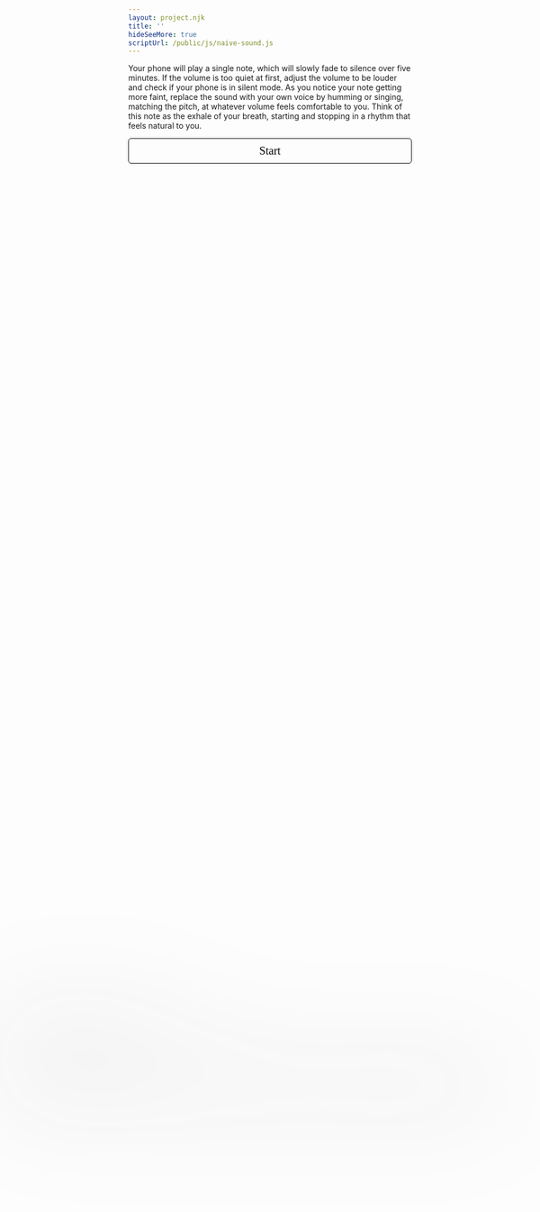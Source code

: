 ```yaml
---
layout: project.njk
title: ''
hideSeeMore: true
scriptUrl: /public/js/naive-sound.js
---
```

<div id="opening-screen">
  <p style="font-style:normal;">
    Your phone will play a single note, which will slowly fade to silence over five minutes. If the volume is too quiet at first, adjust the volume to be louder and check if your phone is in silent mode. As you notice your note getting more faint, replace the sound with your own voice by humming or singing, matching the pitch, at whatever volume feels comfortable to you. Think of this note as the exhale of your breath, starting and stopping in a rhythm that feels natural to you.
  </p>

  <!-- <p>
    (If you don't hear any audio, make sure that your volume is up, and check that silent mode is not toggled on)
  </p> -->

  <div>
    <button id="naive-button" style="
        background-color: transparent; margin: auto; text-align: center; width: 100%; padding: 10px; border-radius: 5px; font-family: 'Ibarra Real Nova'; font-size: 20px; cursor: pointer; border: solid black 1px; color: black;">
      Start
    </button>
  </div>
</div>

<div id="closing-message" style="filter: blur(100px); transition: filter 10s ease-in-out; height: 300px; position: absolute; left: 0; right: 0; bottom: 0; top: 0; margin: auto; z-index: -1; background-color: transparent;">
  <p>"Audio is an ephemeral social architecture made of air"</p>
  <p>- Micah Silver, <em>Figures in Air</em></p>
  <p style="margin-top: 50px">This is an in initial experiment in using a web-based score for sound-making, which combines elements of user performance, text-based instruction, and web-native audio. If you would like to develop a piece within this framework, or have feedback, <a href="mailto:reubenson@gmail.com">send me an email!</a></p>
</div>

<style>
  .blur {
    filter: blur(100px);
  }

  .unblur {
    filter: blur(0px) !important;
  }
</style>

<!-- <p>

</p> -->
